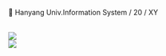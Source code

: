 
🦁 Hanyang Univ.Information System / 20 / XY

<br>
<img align='center' src='http://mazassumnida.wtf/api/v2/generate_badge?boj=zaq615'>

<br>
<img align='center' src='https://github-readme-stats.vercel.app/api?username=HyunSeoChoi&count_private=true&show_icons=true&theme=dark'>
